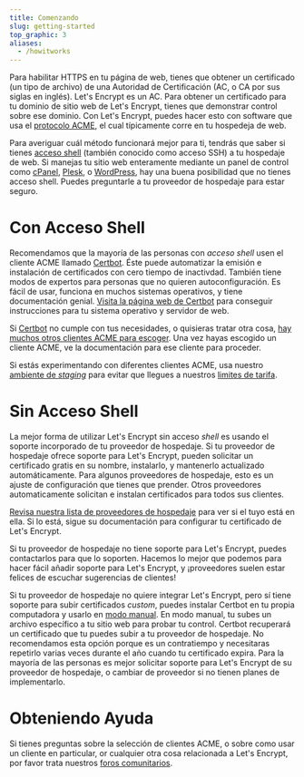 ```yaml
---
title: Comenzando
slug: getting-started
top_graphic: 3
aliases:
  - /howitworks
---
```


Para habilitar HTTPS en tu p&aacute;gina de web, tienes que obtener un certificado (un tipo de archivo) de una Autoridad de Certificaci&oacute;n (AC, o CA por sus siglas en ingl&eacute;s). Let's Encrypt es un AC. Para obtener un certificado para tu dominio de sitio web de Let's Encrypt, tienes que demonstrar control sobre ese dominio. Con Let's Encrypt, puedes hacer esto con software que usa el [protocolo ACME](https://ietf-wg-acme.github.io/acme/), el cual t&iacute;picamente corre en tu hospedeja de web.

Para averiguar cu&aacute;l m&eacute;todo funcionar&aacute; mejor para ti, tendr&aacute;s que saber si tienes [acceso shell](https://en.wikipedia.org/wiki/Shell_account) (tambi&eacute;n conocido como acceso SSH) a tu hospedaje de web. Si manejas tu sitio web enteramente mediante un panel de control como [cPanel](https://cpanel.com/), [Plesk](https://www.plesk.com/), o [WordPress](https://wordpress.org/), hay una buena posibilidad que no tienes acceso shell. Puedes preguntarle a tu proveedor de hospedaje para estar seguro.

# Con Acceso Shell

Recomendamos que la mayor&iacute;a de las personas con *acceso shell* usen el cliente ACME llamado [Certbot](https://certbot.eff.org/ "Certbot"). &Eacute;ste puede automatizar la emisi&oacute;n e instalaci&oacute;n de certificados con cero tiempo de inactivdad. Tambi&eacute;n tiene modos de expertos para personas que no quieren autoconfiguraci&oacute;n. Es f&aacute;cil de usar, funciona en muchos sistemas operativos, y tiene documentaci&oacute;n genial. [Visita la p&aacute;gina web de Certbot](https://certbot.eff.org/ "Certbot") para conseguir instrucciones para tu sistema operativo y servidor de web.

Si [Certbot](https://certbot.eff.org/ "Certbot") no cumple con tus necesidades, o quisieras tratar otra cosa, [hay muchos otros clientes ACME para escoger](/docs/client-options/). Una vez hayas escogido un cliente ACME, ve la documentaci&oacute;n para ese cliente para proceder.

Si est&aacute;s experimentando con diferentes clientes ACME, usa nuestro [ambiente de *staging*](/docs/staging-environment/) para evitar que llegues a nuestros [limites de tarifa](/docs/rate-limits/).

# Sin Acceso Shell

La mejor forma de utilizar Let's Encrypt sin acceso *shell* es usando el soporte incorporado de tu proveedor de hospedaje. Si tu proveedor de hospedaje ofrece soporte para Let's Encrypt, pueden solicitar un certificado gratis en su nombre, instalarlo, y mantenerlo actualizado autom&aacute;ticamente. Para algunos proveedores de hospedaje, esto es un ajuste de configuraci&oacute;n que tienes que prender. Otros proveedores automaticamente solicitan e instalan certificados para todos sus clientes.

[Revisa nuestra lista de proveedores de hospedaje](https://community.letsencrypt.org/t/web-hosting-who-support-lets-encrypt/6920) para ver si el tuyo est&aacute; en ella. Si lo est&aacute;, sigue su documentaci&oacute;n para configurar tu certificado de Let's Encrypt.

Si tu proveedor de hospedaje no tiene soporte para Let's Encrypt, puedes contactarlos para que lo soporten. Hacemos lo mejor que podemos para hacer f&aacute;cil a&ntilde;adir soporte para Let's Encrypt, y &iexcl;proveedores suelen estar felices de escuchar sugerencias de clientes!

Si tu proveedor de hospedaje no quiere integrar Let's Encrypt, pero s&iacute; tiene soporte para subir certificados *custom*, puedes instalar Certbot en tu propia computadora y usarlo en [modo manual](https://certbot.eff.org/docs/using.html#manual). En modo manual, tu subes un archivo espec&iacute;fico a tu sitio web para probar tu control. Certbot recuperar&aacute; un certificado que tu puedes subir a tu proveedor de hospedaje. No recomendamos esta opci&oacute;n porque es un contratiempo y necesitaras repetirlo varias veces durante el a&ntilde;o cuando tu certificado expira. Para la mayor&iacute;a de las personas es mejor solicitar soporte para Let's Encrypt de su proveedor de hospedaje, o cambiar de proveedor si no tienen planes de implementarlo.

# Obteniendo Ayuda

Si tienes preguntas sobre la selecci&oacute;n de clientes ACME, o sobre como usar un cliente en particular, or cualquier otra cosa relacionada a Let's Encrypt, por favor trata nuestros [foros comunitarios](https://community.letsencrypt.org/).